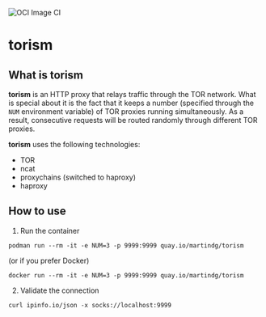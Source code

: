 ![OCI Image CI](https://github.com/martindg/torism/workflows/OCI%20Image%20CI/badge.svg)

# torism

## What is torism

**torism** is an HTTP proxy that relays traffic through the TOR network. What
is special about it is the fact that it keeps a number (specified through the
`NUM` environment variable) of TOR proxies running simultaneously. As a result,
consecutive requests will be routed randomly through different TOR proxies.

**torism** uses the following technologies:
* TOR
* ncat
* proxychains (switched to haproxy)
* haproxy

## How to use

1. Run the container
```shell
podman run --rm -it -e NUM=3 -p 9999:9999 quay.io/martindg/torism
```
(or if you prefer Docker)
```shell
docker run --rm -it -e NUM=3 -p 9999:9999 quay.io/martindg/torism
```

2. Validate the connection
```shell
curl ipinfo.io/json -x socks://localhost:9999
```
